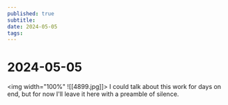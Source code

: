 ```yaml
---
published: true
subtitle: 
date: 2024-05-05
tags: 
---
```


# 2024-05-05
<img width="100%" ![[4899.jpg]]>
I could talk about this work for days on end, but for now I'll leave it here with a preamble of silence.